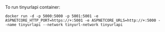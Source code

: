 To run tinyurlapi container:
```
docker run -d -p 5000:5000 -p 5001:5001 -e ASPNETCORE_HTTP_PORT=https://+:5001 -e ASPNETCORE_URLS=http://+:5000 --name tinyurlapi --network tinyurl-network tinyurlapi
```
